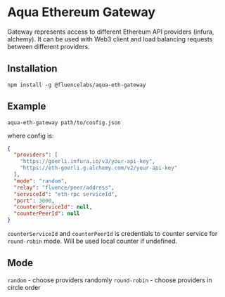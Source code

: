 # Aqua Ethereum Gateway

Gateway represents access to different Ethereum API providers (infura, alchemy). It can be used with Web3 client and load balancing requests between different providers.


## Installation

```shell
npm install -g @fluencelabs/aqua-eth-gateway
```

## Example

```shell
aqua-eth-gateway path/to/config.json
```

where config is:

```json
{
  "providers": [
    "https://goerli.infura.io/v3/your-api-key",
    "https://eth-goerli.g.alchemy.com/v2/your-api-key"
  ],
  "mode": "random",
  "relay": "fluence/peer/address",
  "serviceId": "eth-rpc serviceId",
  "port": 3000,
  "counterServiceId": null,
  "counterPeerId": null
}
```

`counterServiceId` and `counterPeerId` is credentials to counter service for `round-robin` mode. Will be used local counter if undefined.

## Mode

`random` - choose providers randomly
`round-robin` - choose providers in circle order

